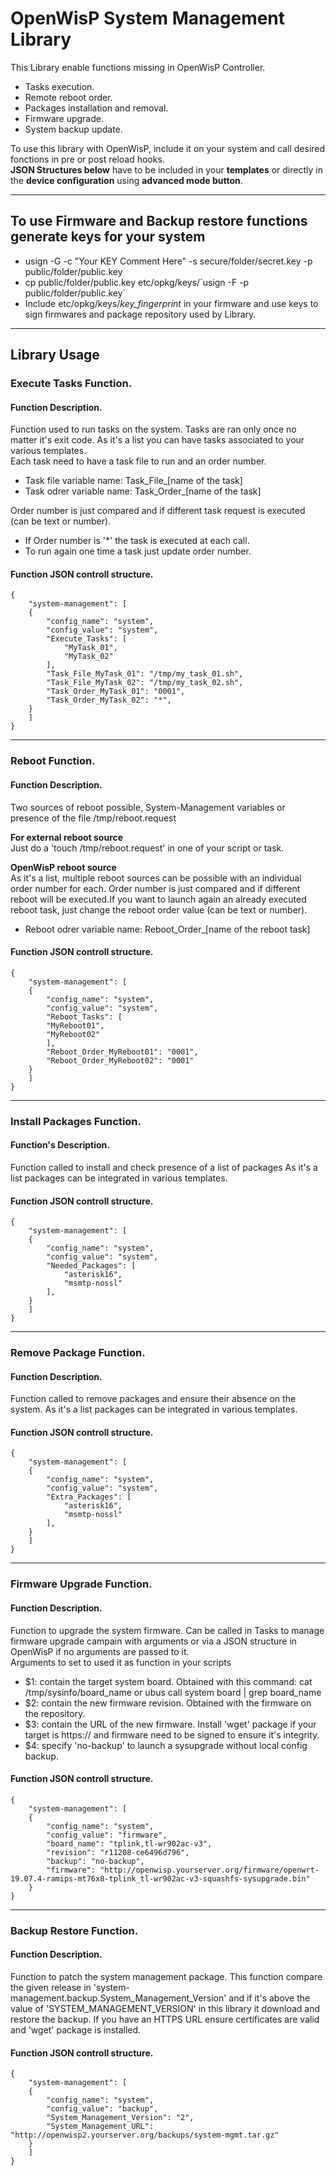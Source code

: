 # OpenWisP System Management Library

This Library enable functions missing in OpenWisP Controller.
* Tasks execution.
* Remote reboot order.
* Packages installation and removal.
* Firmware upgrade.
* System backup update.

To use this library with OpenWisP, include it on your system and call desired fonctions in pre or post reload hooks.  
__JSON Structures below__ have to be included in your __templates__ or directly in the __device configuration__ using __advanced mode button__.

-----

## To use Firmware and Backup restore functions generate keys for your system
* usign -G -c "Your KEY Comment Here" -s secure/folder/secret.key -p public/folder/public.key 
* cp public/folder/public.key etc/opkg/keys/\`usign -F -p public/folder/public.key\`
* Include etc/opkg/keys/*key_fingerprint* in your firmware and use keys to sign firmwares and package repository used by Library.

-----

## Library Usage

### Execute Tasks Function.
#### Function Description.
Function used to run tasks on the system. Tasks are ran only once no matter it's exit code. As it's a list you can have tasks associated to your various templates.  
Each task need to have a task file to run and an order number.
* Task file variable name:        Task_File_[name of the task]
* Task odrer variable name:       Task_Order_[name of the task]

Order number is just compared and if different task request is executed (can be text or number).
* If Order number is '*' the task is executed at each call.
* To run again one time a task just update order number.  
#### Function JSON controll structure.
	{
		"system-management": [ 
		{ 
			"config_name": "system", 
			"config_value": "system", 
			"Execute_Tasks": [ 
				"MyTask_01", 
				"MyTask_02" 
			], 
			"Task_File_MyTask_01": "/tmp/my_task_01.sh", 
			"Task_File_MyTask_02": "/tmp/my_task_02.sh", 
			"Task_Order_MyTask_01": "0001", 
			"Task_Order_MyTask_02": "*", 
		} 
		]
	}

---

### Reboot Function.
#### Function Description.
Two sources of reboot possible, System-Management variables or presence of the file /tmp/reboot.request  

__For external reboot source__  
Just do a 'touch /tmp/reboot.request' in one of your script or task.  

__OpenWisP reboot source__  
As it's a list, multiple reboot sources can be possible with an individual order number for each. Order number is just compared and if different reboot will be executed.If you want to launch again an already executed reboot task, just change the reboot order value (can be text or number).  
* Reboot odrer variable name:     Reboot_Order_[name of the reboot task]
#### Function JSON controll structure.
	{
		"system-management": [ 
		{ 
			"config_name": "system", 
			"config_value": "system", 
			"Reboot_Tasks": [ 
			"MyReboot01", 
			"MyReboot02" 
			], 
			"Reboot_Order_MyReboot01": "0001", 
			"Reboot_Order_MyReboot02": "0001" 
		} 
		]
	} 

---

### Install Packages Function.
#### Function's Description.
Function called to install and check presence of a list of packages
As it's a list packages can be integrated in various templates.

#### Function JSON controll structure.
	{
		"system-management": [ 
		{ 
			"config_name": "system", 
			"config_value": "system", 
			"Needed_Packages": [ 
				"asterisk16", 
				"msmtp-nossl" 
			], 
		} 
		]
	}

---

### Remove Package Function.
#### Function Description.
Function called to remove packages and ensure their absence on the system.
As it's a list packages can be integrated in various templates.

#### Function JSON controll structure.
	{
		"system-management": [ 
		{ 
			"config_name": "system", 
			"config_value": "system", 
			"Extra_Packages": [ 
				"asterisk16", 
				"msmtp-nossl" 
			], 
		} 
		]
	}

---

### Firmware Upgrade Function.
#### Function Description.
Function to upgrade the system firmware. Can be called in Tasks to manage firmware upgrade campain with arguments or via a JSON structure in OpenWisP if no arguments are passed to it.  
Arguments to set to used it as function in your scripts
* $1: contain the target system board. Obtained with this command: cat /tmp/sysinfo/board_name or ubus call system board | grep board_name
* $2: contain the new firmware revision. Obtained with the firmware on the repository.
* $3: contain the URL of the new firmware. Install 'wget' package if your target is https:// and firmware need to be signed to ensure it's integrity.
* $4: specify 'no-backup' to launch a sysupgrade without local config backup.

#### Function JSON controll structure.
	{
		"system-management": [ 
		{ 
			"config_name": "system", 
			"config_value": "firmware", 
			"board_name": "tplink,tl-wr902ac-v3", 
			"revision": "r11208-ce6496d796", 
			"backup": "no-backup", 
			"firmware": "http://openwisp.yourserver.org/firmware/openwrt-19.07.4-ramips-mt76x8-tplink_tl-wr902ac-v3-squashfs-sysupgrade.bin" 
		}
	} 

---

### Backup Restore Function.
#### Function Description.
Function to patch the system management package. This function compare the given release in 'system-management.backup.System_Management_Version'
and if it's above the value of 'SYSTEM_MANAGEMENT_VERSION' in this library it download and restore the backup.
If you have an HTTPS URL ensure certificates are valid and 'wget' package is installed.

#### Function JSON controll structure.
	{
		"system-management": [ 
		{ 
			"config_name": "system", 
			"config_value": "backup", 
			"System_Management_Version": "2", 
			"System_Management_URL": "http://openwisp2.yourserver.org/backups/system-mgmt.tar.gz"
		} 
		]
	}

